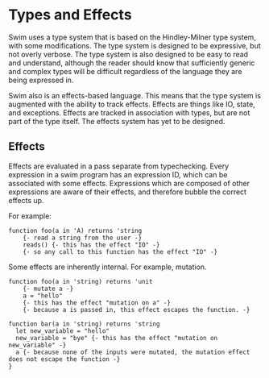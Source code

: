 # Types and Effects

Swim uses a type system that is based on the Hindley-Milner type system, with some modifications. The type system is designed to be expressive, but not overly verbose. The type system is also designed to be easy to read and understand, although the reader should know that sufficiently generic and complex types will be difficult regardless of the language they are being expressed in.

Swim also is an effects-based language. This means that the type system is augmented with the ability to track effects. Effects are things like IO, state, and exceptions. Effects are tracked in association with types, but are not part of the type itself. The effects system has yet to be designed.


## Effects

Effects are evaluated in a pass separate from typechecking. Every expression in a swim program has an expression ID, which can be associated with some effects. Expressions which are composed of other expressions are aware of their effects, and therefore bubble the correct effects up.

For example:

```
function foo(a in 'A) returns 'string
    {- read a string from the user -}
    reads() {- this has the effect "IO" -}
    {- so any call to this function has the effect "IO" -}
```

Some effects are inherently internal. For example, mutation.
```
function foo(a in 'string) returns 'unit
    {- mutate a -}
    a = "hello"
    {- this has the effect "mutation on a" -}
    {- because a is passed in, this effect escapes the function. -}

function bar(a in 'string) returns 'string
  let new_variable = "hello"
  new_variable = "bye" {- this has the effect "mutation on new_variable" -}
  a {- because none of the inputs were mutated, the mutation effect does not escape the function -}
}
```
